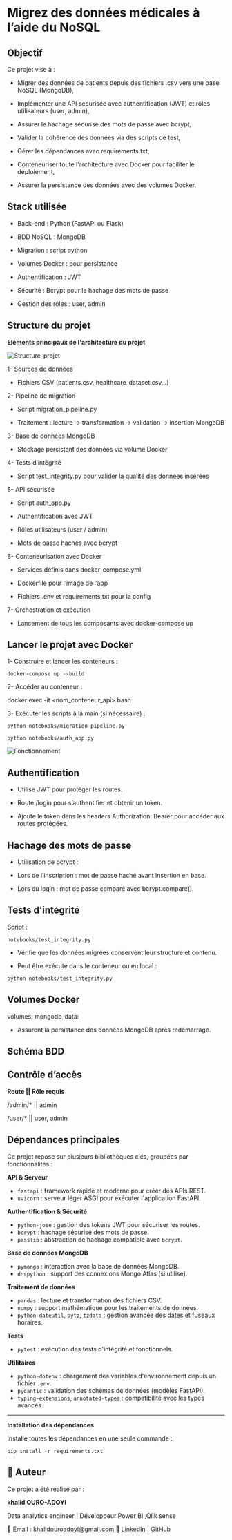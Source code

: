 
# Migrez des données médicales à l’aide du NoSQL

## Objectif

Ce projet vise à :

- Migrer des données de patients depuis des fichiers .csv vers une base NoSQL (MongoDB),

- Implémenter une API sécurisée avec authentification (JWT) et rôles utilisateurs (user, admin),

- Assurer le hachage sécurisé des mots de passe avec bcrypt,

- Valider la cohérence des données via des scripts de test,

- Gérer les dépendances avec requirements.txt,

- Conteneuriser toute l’architecture avec Docker pour faciliter le déploiement,

- Assurer la persistance des données avec des volumes Docker.

## Stack utilisée

- Back-end : Python (FastAPI ou Flask)

- BDD NoSQL : MongoDB

- Migration : script python

- Volumes Docker : pour persistance

- Authentification : JWT

- Sécurité : Bcrypt pour le hachage des mots de passe

- Gestion des rôles : user, admin

##  Structure du projet

 **Eléments principaux de l'architecture du projet**

![Structure_projet](images/Image_pres.png)

1- Sources de données

- Fichiers CSV (patients.csv, healthcare_dataset.csv…)

2- Pipeline de migration

- Script migration_pipeline.py

- Traitement : lecture → transformation → validation → insertion MongoDB

3- Base de données MongoDB

- Stockage persistant des données via volume Docker

4- Tests d’intégrité

- Script test_integrity.py pour valider la qualité des données insérées

5- API sécurisée

- Script auth_app.py

- Authentification avec JWT

- Rôles utilisateurs (user / admin)

- Mots de passe hachés avec bcrypt

6- Conteneurisation avec Docker

- Services définis dans docker-compose.yml

- Dockerfile pour l’image de l’app

- Fichiers .env et requirements.txt pour la config

7- Orchestration et exécution

- Lancement de tous les composants avec docker-compose up

## Lancer le projet avec Docker

1- Construire et lancer les conteneurs :

`docker-compose up --build`

2- Accéder au conteneur :

docker exec -it <nom_conteneur_api> bash

3- Exécuter les scripts à la main (si nécessaire) :

`python notebooks/migration_pipeline.py`


`python notebooks/auth_app.py`

![Fonctionnement](images/Structure_projet.png)

## Authentification

- Utilise JWT pour protéger les routes.

- Route /login pour s’authentifier et obtenir un token.

- Ajoute le token dans les headers Authorization: Bearer <token> pour accéder aux routes protégées.

## Hachage des mots de passe

- Utilisation de bcrypt :

- Lors de l’inscription : mot de passe haché avant insertion en base.

- Lors du login : mot de passe comparé avec bcrypt.compare().

## Tests d'intégrité

Script :

`notebooks/test_integrity.py`

- Vérifie que les données migrées conservent leur structure et contenu.

- Peut être exécuté dans le conteneur ou en local : 

`python notebooks/test_integrity.py`

## Volumes Docker

volumes:
  mongodb_data:

- Assurent la persistance des données MongoDB après redémarrage.

## Schéma BDD


## Contrôle d’accès

**Route	  ||  Rôle requis**

/admin/*  ||  admin

/user/*	 ||    user, admin

## Dépendances principales

Ce projet repose sur plusieurs bibliothèques clés, groupées par fonctionnalités :

**API & Serveur**
- `fastapi` : framework rapide et moderne pour créer des APIs REST.
- `uvicorn` : serveur léger ASGI pour exécuter l'application FastAPI.

**Authentification & Sécurité**
- `python-jose` : gestion des tokens JWT pour sécuriser les routes.
- `bcrypt` : hachage sécurisé des mots de passe.
- `passlib` : abstraction de hachage compatible avec `bcrypt`.

**Base de données MongoDB**
- `pymongo` : interaction avec la base de données MongoDB.
- `dnspython` : support des connexions Mongo Atlas (si utilisé).

**Traitement de données**
- `pandas` : lecture et transformation des fichiers CSV.
- `numpy` : support mathématique pour les traitements de données.
- `python-dateutil`, `pytz`, `tzdata` : gestion avancée des dates et fuseaux horaires.

**Tests**
- `pytest` : exécution des tests d'intégrité et fonctionnels.

**Utilitaires**
- `python-dotenv` : chargement des variables d'environnement depuis un fichier `.env`.
- `pydantic` : validation des schémas de données (modèles FastAPI).
- `typing-extensions`, `annotated-types` : compatibilité avec les types avancés.

---

**Installation des dépendances**

Installe toutes les dépendances en une seule commande :

`pip install -r requirements.txt`

## 👤 Auteur

Ce projet a été réalisé par :

**khalid OURO-ADOYI**  

Data analytics engineer | Développeur Power BI ,Qlik sense 

📧 Email : khalidouroadoyi@gmail.com
🔗 [LinkedIn](https://www.linkedin.com/in/khalid-ouro-adoyi/) | [GitHub](https://github.com/LIDONI)
